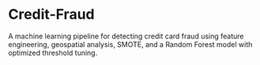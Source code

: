 # Credit-Fraud
A machine learning pipeline for detecting credit card fraud using feature engineering, geospatial analysis, SMOTE, and a Random Forest model with optimized threshold tuning.
